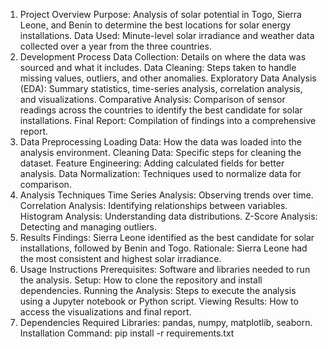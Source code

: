 1. Project Overview
Purpose: Analysis of solar potential in Togo, Sierra Leone, and Benin to determine the best locations for solar energy installations.
Data Used: Minute-level solar irradiance and weather data collected over a year from the three countries.
2. Development Process
Data Collection: Details on where the data was sourced and what it includes.
Data Cleaning: Steps taken to handle missing values, outliers, and other anomalies.
Exploratory Data Analysis (EDA): Summary statistics, time-series analysis, correlation analysis, and visualizations.
Comparative Analysis: Comparison of sensor readings across the countries to identify the best candidate for solar installations.
Final Report: Compilation of findings into a comprehensive report.
3. Data Preprocessing
Loading Data: How the data was loaded into the analysis environment.
Cleaning Data: Specific steps for cleaning the dataset.
Feature Engineering: Adding calculated fields for better analysis.
Data Normalization: Techniques used to normalize data for comparison.
4. Analysis Techniques
Time Series Analysis: Observing trends over time.
Correlation Analysis: Identifying relationships between variables.
Histogram Analysis: Understanding data distributions.
Z-Score Analysis: Detecting and managing outliers.
5. Results
Findings: Sierra Leone identified as the best candidate for solar installations, followed by Benin and Togo.
Rationale: Sierra Leone had the most consistent and highest solar irradiance.
6. Usage Instructions
Prerequisites: Software and libraries needed to run the analysis.
Setup: How to clone the repository and install dependencies.
Running the Analysis: Steps to execute the analysis using a Jupyter notebook or Python script.
Viewing Results: How to access the visualizations and final report.
7. Dependencies
Required Libraries: pandas, numpy, matplotlib, seaborn.
Installation Command: pip install -r requirements.txt

